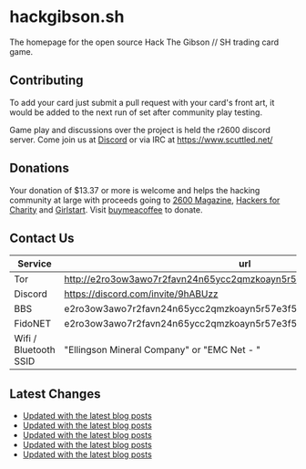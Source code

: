 # hackgibson.sh
The homepage for the open source Hack The Gibson // SH trading card game.


## Contributing

To add your card just submit a pull request with your card's front art, it would be added to the next run of set after community play testing.

Game play and discussions over the project is held the r2600 discord server. Come join us at [Discord](https://discord.com/invite/9hABUzz) or via IRC at https://www.scuttled.net/


## Donations

Your donation of $13.37 or more is welcome and helps the hacking community at large with proceeds going to [2600 Magazine](https://2600.com/), [Hackers for Charity](https://hackersforcharity.org) and [Girlstart](https://girlstart.org).  Visit [buymeacoffee](https://www.buymeacoffee.com/hackgibson.sh) to donate.


## Contact Us

Service | url
-|-
Tor | http://e2ro3ow3awo7r2favn24n65ycc2qmzkoayn5r57e3f56nvjwdcgg32ad.onion
Discord | https://discord.com/invite/9hABUzz
BBS | e2ro3ow3awo7r2favn24n65ycc2qmzkoayn5r57e3f56nvjwdcgg32ad.onion:23
FidoNET | e2ro3ow3awo7r2favn24n65ycc2qmzkoayn5r57e3f56nvjwdcgg32ad.onion:24554
Wifi / Bluetooth SSID | "Ellingson Mineral Company" or "EMC Net - <fidonet address>"

## Latest Changes
<!-- BLOG-POST-LIST:START -->
- [Updated with the latest blog posts](https://github.com/DFW2600/hackgibson.sh/commit/4379f499fdc248279dac0b47735c68394d32bc37)
- [Updated with the latest blog posts](https://github.com/DFW2600/hackgibson.sh/commit/5a7eb52d7c62267e66b5e4aec84707acebe86a2f)
- [Updated with the latest blog posts](https://github.com/DFW2600/hackgibson.sh/commit/a98f5211d6cd145c71b71246712a5d0d8006cc9a)
- [Updated with the latest blog posts](https://github.com/DFW2600/hackgibson.sh/commit/84d188cc0060d24ec91ac0fda0998fc315daaec7)
- [Updated with the latest blog posts](https://github.com/DFW2600/hackgibson.sh/commit/24b55e91f540ef044bb312d7b70c9a31847f8d74)
<!-- BLOG-POST-LIST:END -->
